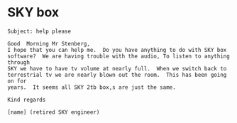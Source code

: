 # SKY box

    Subject: help please

    Good  Morning Mr Stenberg,
    I hope that you can help me.  Do you have anything to do with SKY box
    software?  We are having trouble with the audio, To listen to anything through
    SKY we have to have tv volume at nearly full.  When we switch back to
    terrestrial tv we are nearly blown out the room.  This has been going on for
    years.  It seems all SKY 2tb box,s are just the same.

    Kind regards

    [name] (retired SKY engineer)
